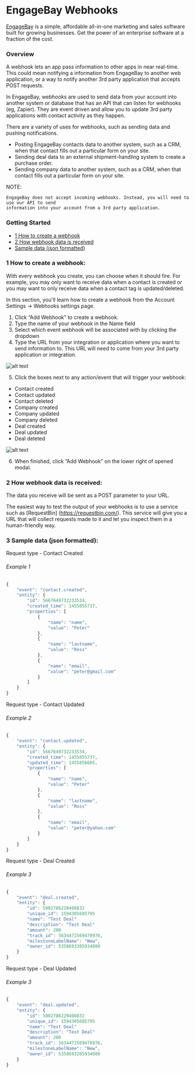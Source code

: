 EngageBay Webhooks
==================

[EngageBay](https://www.engagebay.com/) is a simple, affordable all-in-one marketing and sales software built for growing businesses. Get the power of an enterprise software at a fraction of the cost.

### Overview

A webhook lets an app pass information to other apps in near real-time. This could mean notifying a information from EngageBay to another web application, or a way to notify another 3rd party application that accepts POST requests.

In EngageBay, webhooks are used to send data from your account into another system or database that has an API that can listen for webhooks (eg, Zapier). They are event driven and allow you to update 3rd party applications with contact activity as they happen.

There are a variety of uses for webhooks, such as sending data and pushing notifications.

- Posting EngageBay contacts data to another system, such as a CRM, when that contact fills out a particular form on your site.
- Sending deal data to an external shipment-handling system to create a purchase order.
- Sending company data to another system, such as a CRM, when that contact fills out a particular form on your site.

NOTE: 
```
EngageBay does not accept incoming webhooks. Instead, you will need to use our API to send 
information into your account from a 3rd party application.
```

### Getting Started

* [1 How to create a webhook](#1-how-to-create-a-webhook)
* [2 How webhook data is received](#2-how-webhook-data-is-received)
* [Sample data (json formatted)](#3-sample-data-json-formatted)

### 1 How to create a webhook: 

With every webhook you create, you can choose when it should fire. For example, you may only want to receive data when a contact is created or you may want to only receive data when a contact tag is updated/deleted.

In this section, you'll learn how to create a webhook from the Account Settings -> Webhooks settings page.

1. Click “Add Webhook” to create a webhook.
2. Type the name of your webhook in the Name field
3. Select which event webhook will be associated with by clicking the dropdown
4. Type the URL from your integration or application where you want to send information to. This URL will need to come from your 3rd party application or integration.

![alt text](https://lh3.googleusercontent.com/8dgqi18u48TXkl2ReEn5wCXqe16LsLbeJK1Hl4EOMQ-qZaVr3gEce09Xuv5v6HmWmkczpi9pDJaFIb3L09xsW8HK9T2BZJTQgvEsssa4N7R3YXRfCR0S-H3M6_8Hbha1o4MsVjPS)

5. Click the boxes next to any action/event that will trigger your webhook:

- Contact created
-  Contact updated
- Contact deleted
- Company created
- Company updated
- Company deleted
- Deal created
- Deal updated
- Deal deleted

![alt text](https://lh5.googleusercontent.com/Rym1pSCa7Pl6GaNP1fVt2J-Vcqs44K65_hZ-dowCLdfHqShEYKmoMW6NWgiKo30YobaZkH-ujz4lS_DywEe9my0PNDOn7srhjX9Z-dcvMUn3GaSxeWJ4btB3cXv72AIGTI0Vizlo)

6. When finished, click “Add Webhook” on the lower right of opened modal.

### 2 How webhook data is received: 

The data you receive will be sent as a POST parameter to your URL. 

The easiest way to test the output of your webhooks is to use a service such as [RequestBin] (https://requestbin.com/). This service will give you a URL that will collect requests made to it and let you inspect them in a human-friendly way.


### 3 Sample data (json formatted): 

Request type - Contact Created
###### Example 1
```javascript
{
    "event": "contact.created",
    "entity": {
        "id": 5667649732233534,
        "created_time": 1455855737,
        "properties": [
            {
                "name": "name",
                "value": "Peter"
            },
            {
                "name": "lastname",
                "value": "Ross"
            },
            {
                "name": "email",
                "value": "peter@gmail.com"
            }
        ]
    }
}
```

Request type - Contact Updated

###### Example 2
```javascript
{
    "event": "contact.updated",
    "entity": {
        "id": 5667649732233534,
        "created_time": 1455855737,
        "updated_time": 1455856605,
        "properties": [
            {
                "name": "name",
                "value": "Peter"
            },
            {
                "name": "lastname",
                "value": "Ross"
            },
            {
                "name": "email",
                "value": "peter@yahoo.com"
            }
        ]
    }
}
```

Request type - Deal Created

###### Example 3
```javascript
{
    "event": "deal.created",
    "entity": {
	    "id": 5802786220408832
		"unique_id": 1594305685795
		"name": "Test Deal"
		"description": "Test Deal"
		"amount": 200
		"track_id": 5634472569470976,
		"milestoneLabelName": "New",
		"owner_id": 5358693205934080
    }
}
```

Request type - Deal Updated
###### Example 3
```javascript
{
    "event": "deal.updated",
    "entity": {
	    "id": 5802786220408832
		"unique_id": 1594305685795
		"name": "Test Deal"
		"description": "Test Deal"
		"amount": 200
		"track_id": 5634472569470976,
		"milestoneLabelName": "New",
		"owner_id": 5358693205934080
    }
}
```
